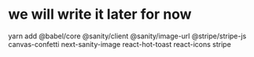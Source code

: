 # we will write it later for now
yarn add @babel/core @sanity/client @sanity/image-url @stripe/stripe-js canvas-confetti next-sanity-image react-hot-toast react-icons stripe